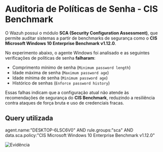 # Auditoria de Políticas de Senha - CIS Benchmark

O Wazuh possui o módulo **SCA (Security Configuration Assessment)**, que permite auditar sistemas a partir de benchmarks de segurança como o **CIS Microsoft Windows 10 Enterprise Benchmark v1.12.0**.  

No experimento abaixo, o agente Windows foi analisado e as seguintes verificações de políticas de senha **falharam**:

- Comprimento mínimo de senha (`Minimum password length`)
- Idade máxima de senha (`Maximum password age`)
- Idade mínima de senha (`Minimum password age`)
- Histórico de senhas (`Enforce password history`)

Essas falhas indicam que a configuração atual não atende às recomendações de segurança do **CIS Benchmark**, reduzindo a resiliência contra ataques de força bruta e uso de credenciais fracas.

## Query utilizada

agent.name:"DESKTOP-6LSC6V0" AND rule.groups:"sca" AND data.sca.policy:"CIS Microsoft Windows 10 Enterprise Benchmark v1.12.0"

![Evidência](evento_sca_cis_password_policy)